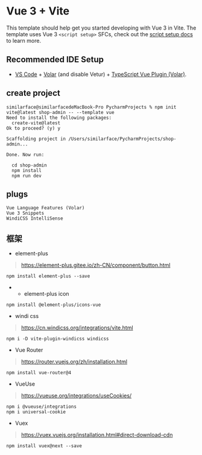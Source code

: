 # Vue 3 + Vite

This template should help get you started developing with Vue 3 in Vite. The template uses Vue 3 `<script setup>` SFCs, check out the [script setup docs](https://v3.vuejs.org/api/sfc-script-setup.html#sfc-script-setup) to learn more.

## Recommended IDE Setup

- [VS Code](https://code.visualstudio.com/) + [Volar](https://marketplace.visualstudio.com/items?itemName=Vue.volar) (and disable Vetur) + [TypeScript Vue Plugin (Volar)](https://marketplace.visualstudio.com/items?itemName=Vue.vscode-typescript-vue-plugin).



## create project
``` text
similarface@similarfacedeMacBook-Pro PycharmProjects % npm init vite@latest shop-admin -- --template vue
Need to install the following packages:
  create-vite@latest
Ok to proceed? (y) y

Scaffolding project in /Users/similarface/PycharmProjects/shop-admin...

Done. Now run:

  cd shop-admin
  npm install
  npm run dev
  ```

## plugs
```
Vue Language Features (Volar)
Vue 3 Snippets
WindiCSS IntelliSense
```

## 框架
- element-plus
> https://element-plus.gitee.io/zh-CN/component/button.html
```
npm install element-plus --save
```

- - element-plus icon
```
npm install @element-plus/icons-vue
```

- windi css
> https://cn.windicss.org/integrations/vite.html
```
npm i -D vite-plugin-windicss windicss
```

- Vue Router
> https://router.vuejs.org/zh/installation.html
```
npm install vue-router@4
```

- VueUse
> https://vueuse.org/integrations/useCookies/
```
npm i @vueuse/integrations
npm i universal-cookie
```

- Vuex
> https://vuex.vuejs.org/installation.html#direct-download-cdn
```
npm install vuex@next --save
```